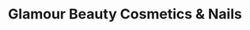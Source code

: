 ---
title: "Glamour Beauty Cosmetics & Nails"
url: /magdeburg/glamour-beauty-cosmetics-und-nails/
shop: Friseur
---